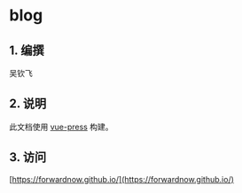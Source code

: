 # blog

## 1. 编撰

吴钦飞

## 2. 说明

此文档使用 [vue-press](https://vuepress.vuejs.org/zh/) 构建。

## 3. 访问

[https://forwardnow.github.io/](https://forwardnow.github.io/)

